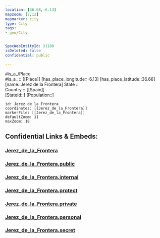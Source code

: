 ```yaml
---
location: [36.68,-6.13] 
mapzoom: [7,12] 
mapmarker: city 
type: City
tags:
- geo/City


SpocWebEntityId: 31188
isDeleted: false
confidential: public

---
```

#is_a_/Place  
#is_a_ :: [[Place]] 
[has_place_longitude::-6.13] 
[has_place_latitude::36.68] 
[name::Jerez de la Frontera] 
State ::  
Country :: [[Spain]]  
[StateId::] 
[Population::] 



```leaflet
id: Jerez de la Frontera
coordinates: [[Jerez_de_la_Frontera]] 
markerFile: [[Jerez_de_la_Frontera]] 
defaultZoom: 11 
maxZoom: 18
```


## Confidential Links & Embeds: 

### [Jerez_de_la_Frontera](/_Standards/Earth/Continent/Europe/Europe~South/Spain/Provinces~Spain/Andalusia/Cádiz.Province/City/Jerez_de_la_Frontera.md) 

### [Jerez_de_la_Frontera.public](/_public/Earth/Continent/Europe/Europe~South/Spain/Provinces~Spain/Andalusia/Cádiz.Province/City/Jerez_de_la_Frontera.public.md) 

### [Jerez_de_la_Frontera.internal](/_internal/Earth/Continent/Europe/Europe~South/Spain/Provinces~Spain/Andalusia/Cádiz.Province/City/Jerez_de_la_Frontera.internal.md) 

### [Jerez_de_la_Frontera.protect](/_protect/Earth/Continent/Europe/Europe~South/Spain/Provinces~Spain/Andalusia/Cádiz.Province/City/Jerez_de_la_Frontera.protect.md) 

### [Jerez_de_la_Frontera.private](/_private/Earth/Continent/Europe/Europe~South/Spain/Provinces~Spain/Andalusia/Cádiz.Province/City/Jerez_de_la_Frontera.private.md) 

### [Jerez_de_la_Frontera.personal](/_personal/Earth/Continent/Europe/Europe~South/Spain/Provinces~Spain/Andalusia/Cádiz.Province/City/Jerez_de_la_Frontera.personal.md) 

### [Jerez_de_la_Frontera.secret](/_secret/Earth/Continent/Europe/Europe~South/Spain/Provinces~Spain/Andalusia/Cádiz.Province/City/Jerez_de_la_Frontera.secret.md)

